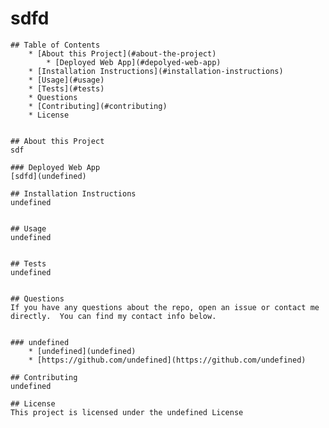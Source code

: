 # sdfd

    ## Table of Contents
        * [About this Project](#about-the-project)
            * [Deployed Web App](#depolyed-web-app)
        * [Installation Instructions](#installation-instructions)
        * [Usage](#usage)
        * [Tests](#tests)
        * Questions
        * [Contributing](#contributing)
        * License


    ## About this Project
    sdf

    ### Deployed Web App
    [sdfd](undefined)

    ## Installation Instructions
    undefined


    ## Usage
    undefined


    ## Tests
    undefined


    ## Questions
    If you have any questions about the repo, open an issue or contact me directly.  You can find my contact info below.


    ### undefined
        * [undefined](undefined)
        * [https://github.com/undefined](https://github.com/undefined)

    ## Contributing
    undefined

    ## License
    This project is licensed under the undefined License